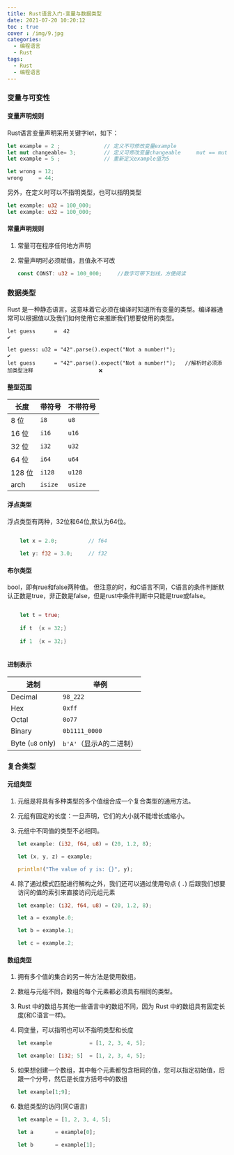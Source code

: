 ```yaml
---
title: Rust语言入门-变量与数据类型
date: 2021-07-20 10:20:12
toc : true
cover : /img/9.jpg
categories: 
  - 编程语言
  - Rust
tags: 
  - Rust
  - 编程语言
---
```

### **变量与可变性**

#### **变量声明规则**

 Rust语言变量声明采用关键字let，如下：<!-- more -->

```rust
let example = 2 ;              // 定义不可修改变量example                                        ✔️
let mut changeable= 3;         // 定义可修改变量changeable     mut == mutable  可修改的           ✔️
let example = 5 ;              // 重新定义example值为5                                           ✔️

let wrong = 12;
wrong     = 44;                                                                                  ❌   
```

另外，在定义时可以不指明类型，也可以指明类型

```rust
let example: u32 = 100_000;                                                                        ✔️
let example: u32 = 100_000;                                                                        ✔️
```

#### 常量声明规则

1. 常量可在程序任何地方声明

2. 常量声明时必须赋值，且值永不可改

   ```rust
   const CONST: u32 = 100_000;     //数字可带下划线，方便阅读 
   ```

### 数据类型

  Rust 是一种静态语言，这意味着它必须在编译时知道所有变量的类型。编译器通常可以根据值以及我们如何使用它来推断我们想要使用的类型。

```
let guess      =  42                                                                                ✔️

let guess: u32 = "42".parse().expect("Not a number!");                                              ✔️
let guess      = "42".parse().expect("Not a number!");   //解析时必须添加类型注释                     ❌ 
```

#### **整型范围**

| 长度   | 带符号  | 不带符号 |
| ------ | ------- | -------- |
| 8 位   | `i8`    | `u8`     |
| 16 位  | `i16`   | `u16`    |
| 32 位  | `i32`   | `u32`    |
| 64 位  | `i64`   | `u64`    |
| 128 位 | `i128`  | `u128`   |
| arch   | `isize` | `usize`  |

#### **浮点类型**

  浮点类型有两种，32位和64位,默认为64位。

 ```rust
 
     let x = 2.0;          // f64
     
     let y: f32 = 3.0;     // f32
 
 ```

#### **布尔类型**

   bool，即有rue和false两种值。 但注意的时，和C语言不同，C语言的条件判断默认正数是true，非正数是false，但是rust中条件判断中只能是true或false。

```rust

    let t = true;
    
    if t  {x = 32;}                                                                                     ✔️         
    
    if 1  {x = 32;}                                                                                     ❌
    

```

#### **进制表示**

| 进制             | 举例                    |
| ---------------- | ----------------------- |
| Decimal          | `98_222`                |
| Hex              | `0xff`                  |
| Octal            | `0o77`                  |
| Binary           | `0b1111_0000`           |
| Byte (`u8` only) | `b'A'`（显示A的二进制） |

### **复合类型**

#### **元组类型**

1. 元组是将具有多种类型的多个值组合成一个复合类型的通用方法。

2. 元组有固定的长度：一旦声明，它们的大小就不能增长或缩小。

3. 元组中不同值的类型不必相同。

   ```rust
   let example: (i32, f64, u8) = (20, 1.2, 8);
   
   let (x, y, z) = example;
   
   println!("The value of y is: {}", y);
   ```

4. 除了通过模式匹配进行解构之外，我们还可以通过使用句点 ( `.`) 后跟我们想要访问的值的索引来直接访问元组元素

   ```rust
   let example: (i32, f64, u8) = (20, 1.2, 8);
   
   let a = example.0;
   
   let b = example.1;
   
   let c = example.2;
   ```

#### **数组类型**

1. 拥有多个值的集合的另一种方法是使用数组。

2. 数组与元组不同，数组的每个元素都必须具有相同的类型。

3. Rust 中的数组与其他一些语言中的数组不同，因为 Rust 中的数组具有固定长度(和C语言一样)。

4. 同变量，可以指明也可以不指明类型和长度

   ```rust
   let example            = [1, 2, 3, 4, 5];
   
   let example: [i32; 5]  = [1, 2, 3, 4, 5];
   ```

5. 如果想创建一个数组，其中每个元素都包含相同的值，您可以指定初始值，后跟一个分号，然后是长度方括号中的数组

   ```rust
   let example[1;9];
   ```

6. 数组类型的访问(同C语言)

   ```rust
   let example = [1, 2, 3, 4, 5];
   
   let a       = example[0];
   
   let b       = example[1];
   ```

   
